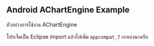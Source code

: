 ## Android AChartEngine Example

ตัวอย่างการใช้งาน AChartEngine

โปรเจ็คเป็น Eclipse import แล้วไปเพิ่ม `appcompat_7` เอาเองนะครับ
